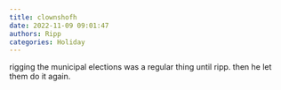 ```yaml
---
title: clownshofh
date: 2022-11-09 09:01:47
authors: Ripp
categories: Holiday
---
```


 rigging the municipal elections was a regular thing until ripp. then he let them do it again.
